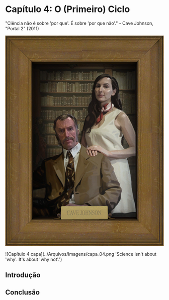 
# Capítulo 4: O (Primeiro) Ciclo
"Ciência não é sobre 'por que'. É sobre 'por que não'." - Cave Johnson, "Portal 2" (2011)

<p align="center">
  <img src="../Arquivos/Imagens/capa_04.png" />
</p>

![Capítulo 4 capa](../Arquivos/Imagens/capa_04.png 'Science isn\'t about \'why\'. It's about \'why not\'.')

## Introdução


## Conclusão
